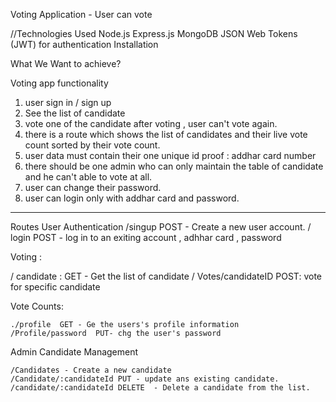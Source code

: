 Voting Application - User can vote

//Technologies Used
Node.js
Express.js
MongoDB
JSON Web Tokens (JWT) for authentication
Installation


What We Want to achieve?

Voting app functionality

1. user sign in / sign up
2. See the list of candidate
3. vote one of the candidate after voting , user can't vote again.
4. there is a route which shows the list of candidates and their live vote count sorted by their vote count.
5.  user data must contain their one unique id proof : addhar card number
6. there should be one admin who can only maintain the table of candidate and he can't able to vote at all.
7. user can change their password.
8. user can login only with addhar card and password.


----------------------------------------------

Routes
User Authentication 
  /singup POST - Create a new user account.
  / login POST - log in to an exiting account , adhhar card , password

Voting : 

  / candidate : GET - Get the list of candidate
  / Votes/candidateID   POST:  vote for specific candidate

Vote Counts:

    ./profile  GET - Ge the users's profile information
    /Profile/password  PUT- chg the user's password

Admin Candidate Management

    /Candidates - Create a new candidate
    /Candidate/:candidateId PUT - update ans existing candidate.
    /candidate/:candidateId DELETE  - Delete a candidate from the list.